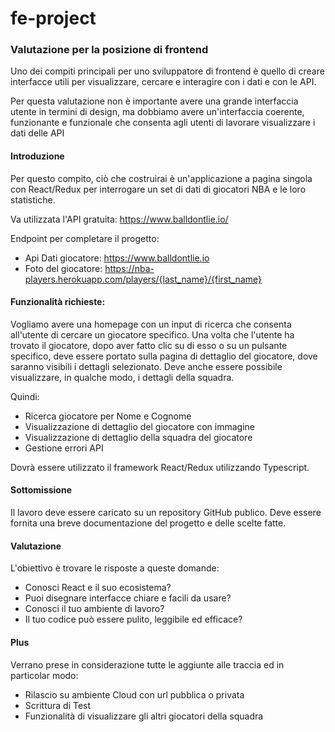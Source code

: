 
# fe-project

### Valutazione per la posizione di frontend
Uno dei compiti principali per uno sviluppatore di frontend è quello di creare interfacce utili per visualizzare, cercare e interagire con i dati e con le API.

Per questa valutazione non è importante avere una grande interfaccia utente in termini di design, ma dobbiamo avere un'interfaccia coerente, funzionante e funzionale che consenta agli utenti di lavorare visualizzare i dati delle API

#### Introduzione
Per questo compito, ciò che costruirai è un'applicazione a pagina singola con React/Redux per interrogare un set di dati di giocatori NBA e le loro statistiche.

Va utilizzata l'API gratuita: https://www.balldontlie.io/

Endpoint per completare il progetto:

- Api Dati giocatore:  https://www.balldontlie.io
- Foto del giocatore: https://nba-players.herokuapp.com/players/{last_name}/{first_name}

#### Funzionalità richieste:

Vogliamo avere una homepage con un input di ricerca che consenta all'utente di cercare un giocatore specifico. Una volta che l'utente ha trovato il giocatore, dopo aver fatto clic su di esso o su un pulsante specifico, deve essere portato sulla pagina di dettaglio del giocatore, dove saranno visibili i dettagli selezionato. Deve anche essere possibile visualizzare, in qualche modo, i dettagli della squadra.

Quindi:
- Ricerca giocatore per Nome e Cognome
- Visualizzazione di dettaglio del giocatore con immagine
- Visualizzazione di dettaglio della squadra del giocatore
- Gestione errori API


Dovrà essere utilizzato il framework React/Redux utilizzando Typescript.

#### Sottomissione
Il lavoro deve essere caricato su un repository GitHub publico.
Deve essere fornita una breve documentazione del progetto e delle scelte fatte.

#### Valutazione
L'obiettivo è trovare le risposte a queste domande:

- Conosci React e il suo ecosistema?
- Puoi disegnare interfacce chiare e facili da usare?
- Conosci il tuo ambiente di lavoro?
- Il tuo codice può essere pulito, leggibile ed efficace?

#### Plus
Verrano prese in considerazione tutte le aggiunte alle traccia ed in particolar modo:

- Rilascio su ambiente Cloud con url pubblica o privata
- Scrittura di Test
- Funzionalità di visualizzare gli altri giocatori della squadra
